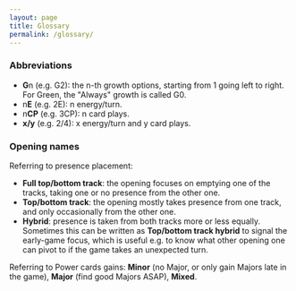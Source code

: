 ```yaml
---
layout: page
title: Glossary
permalink: /glossary/
---
```


### Abbreviations

*  **G**n (e.g. G2):  the n-th growth options, starting from 1 going left to right. For Green, the "Always" growth is called G0.
* n**E** (e.g. 2E): n energy/turn.
* n**CP** (e.g. 3CP): n card plays.
* **x/y** (e.g. 2/4): x energy/turn and y card plays.

### Opening names

Referring to presence placement:

* **Full top/bottom track**: the opening focuses on emptying one of the tracks, taking one or no presence from the other one.
* **Top/bottom track**: the opening mostly takes presence from one track, and only occasionally from the other one.
* **Hybrid**: presence is taken from both tracks more or less equally. Sometimes this can be written as **Top/bottom track hybrid** to signal the early-game focus, which is useful e.g. to know what other opening one can pivot to if the game takes an unexpected turn.
              
    
Referring to Power cards gains: **Minor** (no Major, or only gain Majors late in the game), **Major** (find good Majors ASAP), **Mixed**.
              
